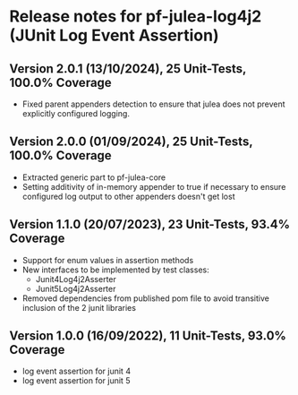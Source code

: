 # Release notes for pf-julea-log4j2 (JUnit Log Event Assertion)

## Version 2.0.1 (13/10/2024), 25 Unit-Tests, 100.0% Coverage

- Fixed parent appenders detection to ensure that julea does not prevent explicitly configured logging.

## Version 2.0.0 (01/09/2024), 25 Unit-Tests, 100.0% Coverage

- Extracted generic part to pf-julea-core
- Setting additivity of in-memory appender to true if necessary to ensure configured log output to other appenders doesn't get lost

## Version 1.1.0 (20/07/2023), 23 Unit-Tests, 93.4% Coverage

- Support for enum values in assertion methods
- New interfaces to be implemented by test classes:
    - Junit4Log4j2Asserter
    - Junit5Log4j2Asserter
- Removed dependencies from published pom file to avoid transitive inclusion of the 2 junit libraries

## Version 1.0.0 (16/09/2022), 11 Unit-Tests, 93.0% Coverage

- log event assertion for junit 4
- log event assertion for junit 5
